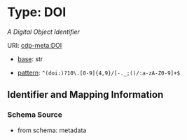 # Type: DOI




_A Digital Object Identifier_



URI: [cdp-meta:DOI](metadataDOI)

* [base](https://w3id.org/linkml/base): str




* [pattern](https://w3id.org/linkml/pattern): `^(doi:)?10\.[0-9]{4,9}/[-._;()/:a-zA-Z0-9]+$`






## Identifier and Mapping Information







### Schema Source


* from schema: metadata



